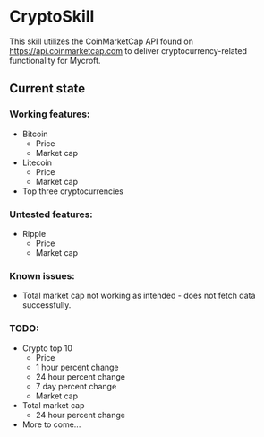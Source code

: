 # CryptoSkill

This skill utilizes the CoinMarketCap API found on https://api.coinmarketcap.com to deliver cryptocurrency-related functionality for Mycroft. 

## Current state

### Working features:
 - Bitcoin
    * Price
    * Market cap
 - Litecoin
    * Price
    * Market cap
 - Top three cryptocurrencies
 
### Untested features:
 - Ripple
    * Price
    * Market cap

### Known issues:
- Total market cap not working as intended - does not fetch data successfully.

### TODO:
 - Crypto top 10
    * Price
    * 1 hour percent change
    * 24 hour percent change
    * 7 day percent change
    * Market cap
 - Total market cap
    * 24 hour percent change
 - More to come...
